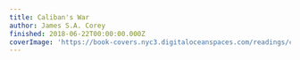 ```yaml
---
title: Caliban's War
author: James S.A. Corey
finished: 2018-06-22T00:00:00.000Z
coverImage: 'https://book-covers.nyc3.digitaloceanspaces.com/readings/calibans-war-01.jpg'
---
```

